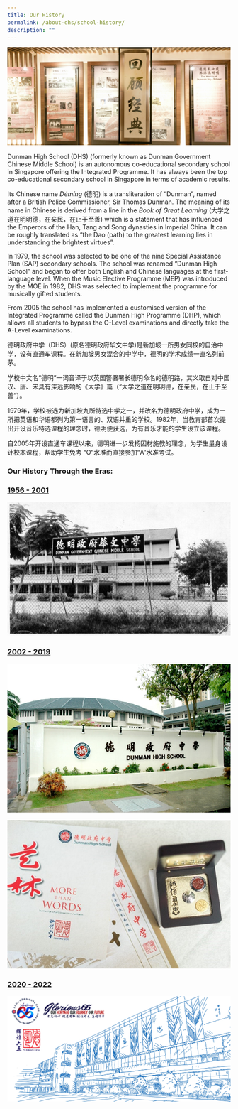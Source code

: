 ```yaml
---
title: Our History
permalink: /about-dhs/school-history/
description: ""
---
```


![](/images/Homepage/masthead-about-history.jpg)

Dunman High School (DHS) (formerly known as Dunman Government Chinese Middle School) is an autonomous co-educational secondary school in Singapore offering the Integrated Programme. It has always been the top co-educational secondary school in Singapore in terms of academic results.

Its Chinese name _Démíng_ (德明) is a transliteration of “Dunman”, named after a British Police Commissioner, Sir Thomas Dunman. The meaning of its name in Chinese is derived from a line in the _Book of Great Learning_ (大学之道在明明德，在亲民，在止于至善) which is a statement that has influenced the Emperors of the Han, Tang and Song dynasties in Imperial China. It can be roughly translated as “the Dao (path) to the greatest learning lies in understanding the brightest virtues”.

In 1979, the school was selected to be one of the nine Special Assistance Plan (SAP) secondary schools. The school was renamed “Dunman High School” and began to offer both English and Chinese languages at the first-language level. When the Music Elective Programme (MEP) was introduced by the MOE in 1982, DHS was selected to implement the programme for musically gifted students.

From 2005 the school has implemented a customised version of the Integrated Programme called the Dunman High Programme (DHP), which allows all students to bypass the O-Level examinations and directly take the A-Level examinations.

德明政府中学（DHS）(原名德明政府华文中学)是新加坡一所男女同校的自治中学，设有直通车课程。在新加坡男女混合的中学中，德明的学术成绩一直名列前茅。

学校中文名“德明”一词音译于以英国警署署长德明命名的德明路，其义取自对中国汉、唐、宋具有深远影响的《大学》篇（“大学之道在明明德，在亲民，在止于至善”）。

1979年，学校被选为新加坡九所特选中学之一，并改名为德明政府中学，成为一所把英语和华语都列为第一语言的、双语并重的学校。1982年，当教育部首次提出开设音乐特选课程的理念时，德明便获选，为有音乐才能的学生设立该课程。

自2005年开设直通车课程以来，德明进一步发扬因材施教的理念，为学生量身设计校本课程，帮助学生免考 “O”水准而直接参加“A”水准考试。

### **Our History Through the Eras:**

### **[1956 - 2001](https://dhs.edu.sg/sch-history-1956)**
![](/images/Homepage/1960-01-1.jpg)


### **[2002 - 2019](https://dhs.edu.sg/sch-history-2004)**
![](/images/Homepage/2000-07.jpg)


![](/images/Homepage/2016-01.jpg)

### **[2020 - 2022](https://dhs.edu.sg/sch-history-2021)**

![](/images/Homepage/DHS65home.png)